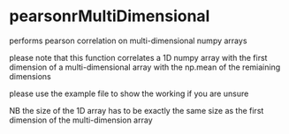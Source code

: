 # pearsonrMultiDimensional
performs pearson correlation on multi-dimensional numpy arrays

please note that this function correlates a 1D numpy array with
the first dimension of a multi-dimensional array with the np.mean
of the remiaining dimensions

please use the example file to show the working if you are unsure

NB the size of the 1D array has to be exactly the same size as the
first dimension of the multi-dimension array
